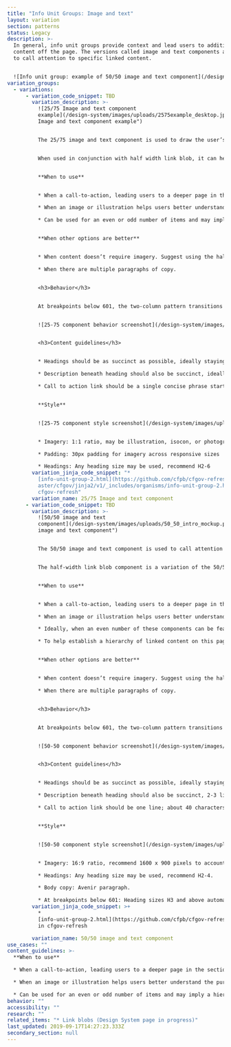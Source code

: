 ```yaml
---
title: "Info Unit Groups: Image and text"
layout: variation
section: patterns
status: Legacy
description: >-
  In general, info unit groups provide context and lead users to additional
  content off the page. The versions called image and text components are used
  to call attention to specific linked content.


  ![Info unit group: example of 50/50 image and text component](/design-system/images/uploads/50_50_intro_mockup.png "Info unit group: example of 50/50 image and text component")
variation_groups:
  - variations:
      - variation_code_snippet: TBD
        variation_description: >-
          ![25/75 Image and text component
          example](/design-system/images/uploads/2575example_desktop.jpg "25/75
          Image and text component example")


          The 25/75 image and text component is used to draw the user’s eye to key information and navigation links, and aid comprehension by pairing content with illustration/imagery.


          When used in conjunction with half width link blob, it can help create a hierarchy of child pages or other content on the page, or can help feature a particular link over others.


          **When to use**


          * When a call-to-action, leading users to a deeper page in the section, needs a visual highlight on the page.

          * When an image or illustration helps users better understand the purpose of content.

          * Can be used for an even or odd number of items and may imply a hierarchy of information given the list style format.


          **When other options are better**


          * When content doesn’t require imagery. Suggest using the half width link blob pattern instead.

          * When there are multiple paragraphs of copy.


          <h3>Behavior</h3>


          At breakpoints below 601, the two-column pattern transitions into a single column and stacks each instance in Z-order.


          ![25-75 component behavior screenshot](/design-system/images/uploads/25-75-behavior.png "25-75 component behavior screenshot")


          <h3>Content guidelines</h3>


          * Headings should be as succinct as possible, ideally staying on a single line at max column width; 60 characters or less.

          * Description beneath heading should also be succinct, ideally no more than 4 lines at max column width; 1-2 sentences, no more than 275 characters.

          * Call to action link should be a single concise phrase starting with an action verb. Should stay on a single line at max column width; 65 characters or less.


          **Style**


          ![25-75 component style screenshot](/design-system/images/uploads/style_desktop_1.jpg "25-75 component style screenshot")


          * Imagery: 1:1 ratio, may be illustration, isocon, or photography. 150px wide for 901+ px breakpoint and 130 px wide for 900 px breakpoint and below

          * Padding: 30px padding for imagery across responsive sizes

          * Headings: Any heading size may be used, recommend H2-6
        variation_jinja_code_snippet: "*
          [info-unit-group-2.html](https://github.com/cfpb/cfgov-refresh/blob/m\
          aster/cfgov/jinja2/v1/_includes/organisms/info-unit-group-2.html) in
          cfgov-refresh"
        variation_name: 25/75 Image and text component
      - variation_code_snippet: TBD
        variation_description: >-
          ![50/50 image and text
          component](/design-system/images/uploads/50_50_intro_mockup.png "50/50
          image and text component")


          The 50/50 image and text component is used to call attention to specific linked content on a page and feature it prodominantly. At larger breakpoints, this component has a two column layout to utilize extra screen real estate.


          The half-width link blob component is a variation of the 50/50 image and text that does not use imagery.


          **When to use**


          * When a call-to-action, leading users to a deeper page in the section, needs a visual highlight on the page.

          * When an image or illustration helps users better understand the purpose of content.

          * Ideally, when an even number of these components can be featured together.

          * To help establish a hierarchy of linked content on this page.


          **When other options are better**


          * When content doesn’t require imagery. Suggest using the half-width link blob component instead.

          * When there are multiple paragraphs of copy.


          <h3>Behavior</h3>


          At breakpoints below 601, the two-column pattern transitions into a single column and stacks each instance in Z-order.


          ![50-50 component behavior screenshot](/design-system/images/uploads/50-50-behavior.png "50-50 component behavior screenshot")


          <h3>Content guidelines</h3>


          * Headings should be as succinct as possible, ideally staying on a single line at max column width (30 characters or less).

          * Description beneath heading should also be succinct, 2-3 lines at max column width of text; roughly 50-130 characters.

          * Call to action link should be one line; about 40 characters or less. Link content should follow link guidelines.


          **Style**


          ![50-50 component style screenshot](/design-system/images/uploads/50_50_style_mockup.png "50-50 component style screenshot")


          * Imagery: 16:9 ratio, recommend 1600 x 900 pixels to account for retina displays.

          * Headings: Any heading size may be used, recommend H2-4.

          * Body copy: Avenir paragraph.

          * At breakpoints below 601: Heading sizes H3 and above automatically drop down one level and the mobile link style is used for the call to action link(s).
        variation_jinja_code_snippet: >+
          *
          [info-unit-group-2.html](https://github.com/cfpb/cfgov-refresh/blob/master/cfgov/jinja2/v1/_includes/organisms/info-unit-group-2.html)
          in cfgov-refresh

        variation_name: 50/50 image and text component
use_cases: ""
content_guidelines: >-
  **When to use**

  * When a call-to-action, leading users to a deeper page in the section, needs a visual highlight on the page.

  * When an image or illustration helps users better understand the purpose of content.

  * Can be used for an even or odd number of items and may imply a hierarchy of information given the list style format.
behavior: ""
accessibility: ""
research: ""
related_items: "* Link blobs (Design System page in progress)"
last_updated: 2019-09-17T14:27:23.333Z
secondary_section: null
---
```


